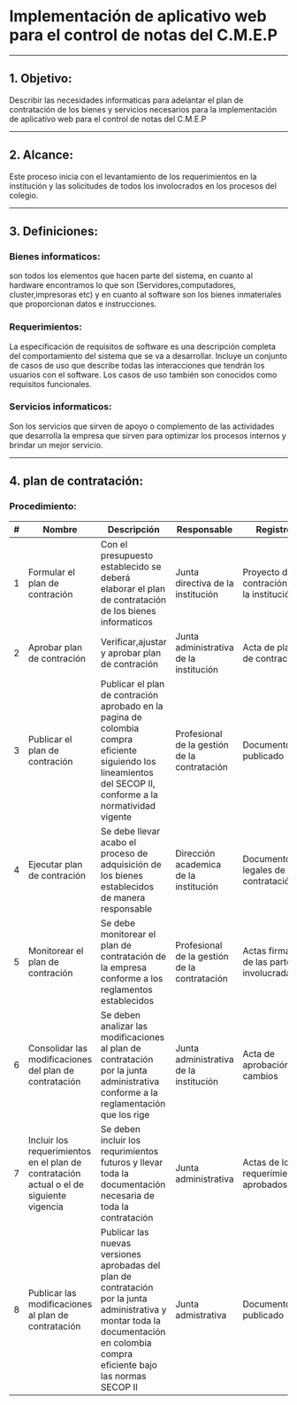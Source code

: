 # Implementación de aplicativo web para el control de notas del C.M.E.P

---

## 1. Objetivo:

Describir las necesidades informaticas para adelantar el plan de contratación de los bienes y servicios necesarios para la implementación de aplicativo web para el control de notas del C.M.E.P

---

## 2. Alcance:

Este proceso inicia con el levantamiento de los requerimientos en la institución y las solicitudes de todos los involocrados en los procesos del colegio.

---

## 3. Definiciones:

### Bienes informaticos:
son todos los elementos que hacen parte del sistema, en cuanto al hardware encontramos lo que son (Servidores,computadores, cluster,impresoras etc) y en cuanto al software son los bienes inmateriales que proporcionan datos e instrucciones.

### Requerimientos: 
La especificación de requisitos de software es una descripción completa del comportamiento del sistema que se va a desarrollar. Incluye un conjunto de casos de uso que describe todas las interacciones que tendrán los usuarios con el software. Los casos de uso también son conocidos como requisitos funcionales.

### Servicios informaticos:
Son los servicios que sirven de apoyo o complemento de las actividades que desarrolla la empresa que sirven para optimizar los procesos internos y brindar un mejor servicio.

---

## 4. plan de contratación:

### Procedimiento:

|#|Nombre|Descripción|Responsable|Registro|
|-|------|-----------|-----------|--------|
|1|Formular el plan de contración|Con el presupuesto establecido se deberá elaborar el plan de contratación de los bienes informaticos|Junta directiva de la institución|Proyecto de contración de la institución|
|2|Aprobar plan de contración|Verificar,ajustar y aprobar plan de contración|Junta administrativa de la institución|Acta de plan de contración|
|3|Publicar el plan de contración|Publicar el plan de contración aprobado en la pagina de colombia compra eficiente siguiendo los lineamientos del SECOP II, conforme a la normatividad vigente|Profesional de la gestión de la contratación|Documento publicado|
|4|Ejecutar plan de contración|Se debe llevar acabo el proceso de adquisición de los bienes establecidos de manera responsable|Dirección academica de la institución|Documentos legales de la contratación|
|5|Monitorear el plan de contración|Se debe monitorear el plan de contratación de la empresa conforme a los reglamentos establecidos|Profesional de la gestión de la contratación|Actas firmadas de las partes involucradas|
|6|Consolidar las modificaciones del plan de contratación|Se deben analizar las modificaciones al plan de contratación por la junta administrativa conforme a la reglamentación que los rige|Junta administrativa de la institución|Acta de aprobación de cambios|
|7|Incluir los requerimientos en el plan de contratación actual o el de siguiente vigencia|Se deben incluir los requrimientos futuros y llevar toda la documentación necesaria de toda la contratación|Junta administrativa|Actas de los requerimientos aprobados|
|8|Publicar las modificaciones al plan de contratación|Publicar las nuevas versiones aprobadas del plan de contratación por la junta administrativa y montar toda la documentación en colombia compra eficiente bajo las normas SECOP II|Junta admistrativa|Documento publicado|


